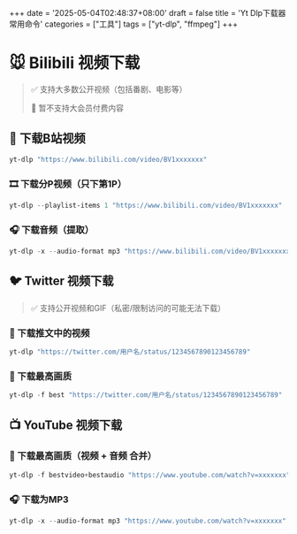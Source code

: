 +++
date = '2025-05-04T02:48:37+08:00'
draft = false
title = 'Yt Dlp下载器常用命令'
categories = ["工具"]
tags = ["yt-dlp", "ffmpeg"]
+++
# 🐭 Bilibili 视频下载
> ✅ 支持大多数公开视频（包括番剧、电影等）
> 
> 🚫 暂不支持大会员付费内容

## 🎥 下载B站视频
~~~powershell
yt-dlp "https://www.bilibili.com/video/BV1xxxxxxx"
~~~
### 🎞️ 下载分P视频（只下第1P）
~~~powershell 
yt-dlp --playlist-items 1 "https://www.bilibili.com/video/BV1xxxxxxx"
~~~
### 🎧 下载音频（提取）
~~~powershell
yt-dlp -x --audio-format mp3 "https://www.bilibili.com/video/BV1xxxxxxx"
~~~

## 🐦 Twitter 视频下载
> ✅ 支持公开视频和GIF（私密/限制访问的可能无法下载）
### 🎥 下载推文中的视频
~~~powershell 
yt-dlp "https://twitter.com/用户名/status/1234567890123456789"
~~~
### 🚀 下载最高画质
~~~powershell 
yt-dlp -f best "https://twitter.com/用户名/status/1234567890123456789"
~~~
## 📺 YouTube 视频下载
### 🎥 下载最高画质（视频 + 音频 合并）
~~~powershell 
yt-dlp -f bestvideo+bestaudio "https://www.youtube.com/watch?v=xxxxxxx"
~~~
### 🎧 下载为MP3
~~~powershell
yt-dlp -x --audio-format mp3 "https://www.youtube.com/watch?v=xxxxxxx"
~~~
